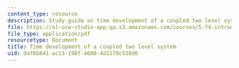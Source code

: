 ```yaml
---
content_type: resource
description: Study guide on time development of a coupled two level system.
file: https://ol-ocw-studio-app-qa.s3.amazonaws.com/courses/5-74-introductory-quantum-mechanics-ii-spring-2009/daf6b841ac13198f46804d1179c528d6_MIT5_74s09_study02.pdf
file_type: application/pdf
resourcetype: Document
title: Time development of a coupled two level system
uid: daf6b841-ac13-198f-4680-4d1179c528d6
---
```

